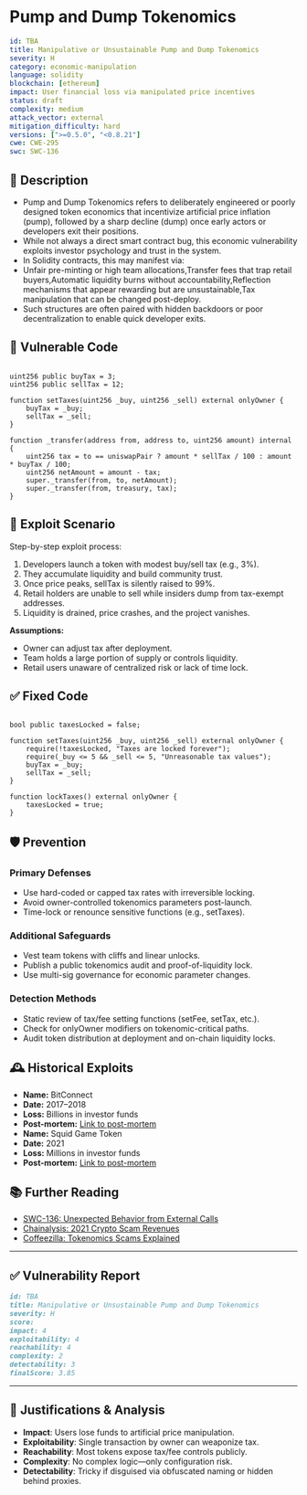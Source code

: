 # Pump and Dump Tokenomics

```YAML
id: TBA
title: Manipulative or Unsustainable Pump and Dump Tokenomics
severity: H
category: economic-manipulation
language: solidity
blockchain: [ethereum]
impact: User financial loss via manipulated price incentives
status: draft
complexity: medium
attack_vector: external
mitigation_difficulty: hard
versions: [">=0.5.0", "<0.8.21"]
cwe: CWE-295
swc: SWC-136
```

## 📝 Description

- Pump and Dump Tokenomics refers to deliberately engineered or poorly designed token economics that incentivize artificial price inflation (pump), followed by a sharp decline (dump) once early actors or developers exit their positions. 
- While not always a direct smart contract bug, this economic vulnerability exploits investor psychology and trust in the system.
- In Solidity contracts, this may manifest via:
- Unfair pre-minting or high team allocations,Transfer fees that trap retail buyers,Automatic liquidity burns without accountability,Reflection mechanisms that appear rewarding but are unsustainable,Tax manipulation that can be changed post-deploy.
- Such structures are often paired with hidden backdoors or poor decentralization to enable quick developer exits.

## 🚨 Vulnerable Code
```solidity

uint256 public buyTax = 3;
uint256 public sellTax = 12;

function setTaxes(uint256 _buy, uint256 _sell) external onlyOwner {
    buyTax = _buy;
    sellTax = _sell;
}

function _transfer(address from, address to, uint256 amount) internal {
    uint256 tax = to == uniswapPair ? amount * sellTax / 100 : amount * buyTax / 100;
    uint256 netAmount = amount - tax;
    super._transfer(from, to, netAmount);
    super._transfer(from, treasury, tax);
}
```

## 🧪 Exploit Scenario

Step-by-step exploit process:

1. Developers launch a token with modest buy/sell tax (e.g., 3%).
2. They accumulate liquidity and build community trust.
3. Once price peaks, sellTax is silently raised to 99%.
4. Retail holders are unable to sell while insiders dump from tax-exempt addresses.
5. Liquidity is drained, price crashes, and the project vanishes.

**Assumptions:**

- Owner can adjust tax after deployment.
- Team holds a large portion of supply or controls liquidity.
- Retail users unaware of centralized risk or lack of time lock.

## ✅ Fixed Code
```solidity

bool public taxesLocked = false;

function setTaxes(uint256 _buy, uint256 _sell) external onlyOwner {
    require(!taxesLocked, "Taxes are locked forever");
    require(_buy <= 5 && _sell <= 5, "Unreasonable tax values");
    buyTax = _buy;
    sellTax = _sell;
}

function lockTaxes() external onlyOwner {
    taxesLocked = true;
}
```

## 🛡️ Prevention

### Primary Defenses

- Use hard-coded or capped tax rates with irreversible locking.
- Avoid owner-controlled tokenomics parameters post-launch.
- Time-lock or renounce sensitive functions (e.g., setTaxes).

### Additional Safeguards

- Vest team tokens with cliffs and linear unlocks.
- Publish a public tokenomics audit and proof-of-liquidity lock.
- Use multi-sig governance for economic parameter changes.

### Detection Methods

- Static review of tax/fee setting functions (setFee, setTax, etc.).
- Check for onlyOwner modifiers on tokenomic-critical paths.
- Audit token distribution at deployment and on-chain liquidity locks.

## 🕰️ Historical Exploits

- **Name:** BitConnect 
- **Date:** 2017–2018 
- **Loss:** Billions in investor funds  
- **Post-mortem:** [Link to post-mortem](https://techpadi.africa/2024/11/cryptos-dark-side-pumps-dumps-and-rug-pulls/?utm_source=chatgpt.com) 
- **Name:** Squid Game Token 
- **Date:** 2021 
- **Loss:** Millions in investor funds 
- **Post-mortem:** [Link to post-mortem](https://plasbit.com/research/crypto-pump-and-dump?utm_source=chatgpt.com) 

## 📚 Further Reading

- [SWC-136: Unexpected Behavior from External Calls](https://swcregistry.io/docs/SWC-136/) 
- [Chainalysis: 2021 Crypto Scam Revenues](https://www.chainalysis.com/blog/2021-crypto-scam-revenues/)
- [Coffeezilla: Tokenomics Scams Explained](https://www.youtube.com/@Coffeezilla) 

---

## ✅ Vulnerability Report

```markdown
id: TBA
title: Manipulative or Unsustainable Pump and Dump Tokenomics
severity: H
score:
impact: 4         
exploitability: 4 
reachability: 4   
complexity: 2     
detectability: 3  
finalScore: 3.85
```

---

## 📄 Justifications & Analysis

- **Impact**: Users lose funds to artificial price manipulation.
- **Exploitability**: Single transaction by owner can weaponize tax.
- **Reachability**: Most tokens expose tax/fee controls publicly.
- **Complexity**: No complex logic—only configuration risk.
- **Detectability**: Tricky if disguised via obfuscated naming or hidden behind proxies.

